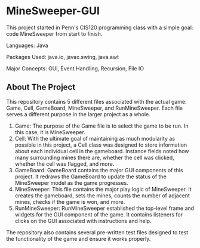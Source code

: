 # MineSweeper-GUI

This project started in Penn's CIS120 programming class with a simple goal: code MineSweeper from start to finish. 

Languages: Java

Packages Used: java.io, javax.swing, java.awt

Major Concepts: GUI, Event Handling, Recursion, File IO

## About The Project

This repository contains 5 different files associated with the actual game: Game, Cell, GameBoard, MineSweeper, and RunMineSweeper. Each file serves a different purpose in the larger project as a whole. 

1. Game: The purpose of the Game file is to select the game to be run. In this case, it is MineSweeper.
2. Cell: With the ultimate goal of maintaining as much modularity as possible in this project, a Cell class was designed to store information about each individual cell in the gameboard. Instance fields noted how many surrounding mines there are, whether the cell was clicked, whether the cell was flagged, and more.
3. GameBoard: GameBoard contains the major GUI components of this project. It redraws the GameBoard to update the status of the MineSweeper model as the game progresses.
4. MineSweeper: This file contains the major play logic of MineSweeper. It creates the gameboard, sets the mines, counts the number of adjacent mines, checks if the game is won, and more.
5. RunMineSweeper: RunMineSweeper established the top-level frame and widgets for the GUI component of the game. It contains listeners for clicks on the GUI associated with instructions and help.

The repository also contains several pre-written test files designed to test the functionality of the game and ensure it works properly. 
